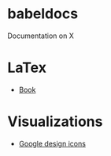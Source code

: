 # babeldocs
Documentation on X

# LaTex
- [Book](http://download.springer.com/static/pdf/212/bok%253A978-3-642-23816-1.pdf?originUrl=http%3A%2F%2Flink.springer.com%2Fbook%2F10.1007%2F978-3-642-23816-1&token2=exp=1443715666~acl=%2Fstatic%2Fpdf%2F212%2Fbok%25253A978-3-642-23816-1.pdf%3ForiginUrl%3Dhttp%253A%252F%252Flink.springer.com%252Fbook%252F10.1007%252F978-3-642-23816-1*~hmac=b6ecd4ad29b485aabf4a63fc6f9278eee1e31b57f19726c2eeb733a211d43bb1)

# Visualizations
- [Google design icons](https://www.google.com/design/icons/)
